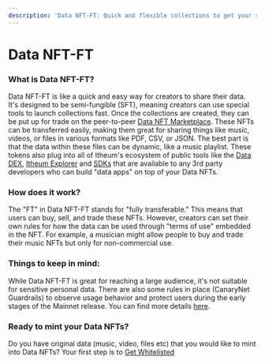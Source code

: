 ```yaml
---
description: 'Data NFT-FT: Quick and flexible collections to get your started'
---
```


# Data NFT-FT

### What is Data NFT-FT?

Data NFT-FT is like a quick and easy way for creators to share their data. It's designed to be semi-fungible (SFT), meaning creators can use special tools to launch collections fast. Once the collections are created, they can be put up for trade on the peer-to-peer [Data NFT Marketplace](https://datadex.itheum.io/datanfts/marketplace/market). These NFTs can be transferred easily, making them great for sharing things like music, videos, or files in various formats like PDF, CSV, or JSON. The best part is that the data within these files can be dynamic, like a music playlist. These tokens also plug into all of Itheum's ecosystem of public tools like the [Data DEX](https://datadex.itheum.io/), [Itheum Explorer](https://explorer.itheum.io/) and [SDKs](https://docs.itheum.io/product-docs/developers/data-nft-sdk) that are available to any 3rd party developers who can build "data apps" on top of your Data NFTs.

### How does it work?

The "FT" in Data NFT-FT stands for "fully transferable." This means that users can buy, sell, and trade these NFTs. However, creators can set their own rules for how the data can be used through "terms of use" embedded in the NFT. For example, a musician might allow people to buy and trade their music NFTs but only for non-commercial use.

### Things to keep in mind:

While Data NFT-FT is great for reaching a large audience, it's not suitable for sensitive personal data. There are also some rules in place (CanaryNet Guardrails) to observe usage behavior and protect users during the early stages of the Mainnet release. You can find more details [here](https://docs.itheum.io/product-docs/product/data-nft-marketplace/canarynet-guardrails).

### Ready to mint your Data NFTs?

Do you have original data (music, video, files etc) that you would like to mint into Data NFTs? Your first step is to [Get Whitelisted](https://datadex.itheum.io/getwhitelisted)
